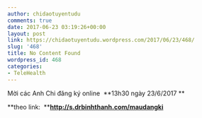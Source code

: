 ```yaml
---
author: chidaotuyentudu
comments: true
date: 2017-06-23 03:19:26+00:00
layout: post
link: https://chidaotuyentudu.wordpress.com/2017/06/23/468/
slug: '468'
title: No Content Found
wordpress_id: 468
categories:
- TeleHealth
---
```


Mời các Anh Chi đăng ký online  **13h30 ngày 23/6/2017 **

**theo link:  ****http://s.drbinhthanh.com/maudangki**
